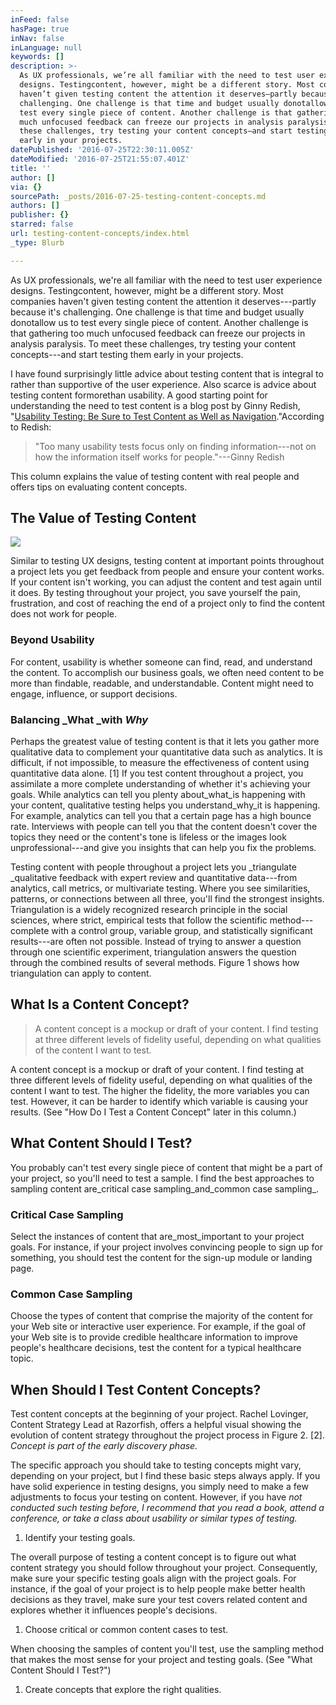 ```yaml
---
inFeed: false
hasPage: true
inNav: false
inLanguage: null
keywords: []
description: >-
  As UX professionals, we’re all familiar with the need to test user experience
  designs. Testingcontent, however, might be a different story. Most companies
  haven’t given testing content the attention it deserves—partly because it’s
  challenging. One challenge is that time and budget usually donotallow us to
  test every single piece of content. Another challenge is that gathering too
  much unfocused feedback can freeze our projects in analysis paralysis. To meet
  these challenges, try testing your content concepts—and start testing them
  early in your projects.
datePublished: '2016-07-25T22:30:11.005Z'
dateModified: '2016-07-25T21:55:07.401Z'
title: ''
author: []
via: {}
sourcePath: _posts/2016-07-25-testing-content-concepts.md
authors: []
publisher: {}
starred: false
url: testing-content-concepts/index.html
_type: Blurb

---
```

As UX professionals, we're all familiar with the need to test user experience designs. Testingcontent, however, might be a different story. Most companies haven't given testing content the attention it deserves---partly because it's challenging. One challenge is that time and budget usually donotallow us to test every single piece of content. Another challenge is that gathering too much unfocused feedback can freeze our projects in analysis paralysis. To meet these challenges, try testing your content concepts---and start testing them early in your projects.

I have found surprisingly little advice about testing content that is integral to rather than supportive of the user experience. Also scarce is advice about testing content formorethan usability. A good starting point for understanding the need to test content is a blog post by Ginny Redish, "[Usability Testing: Be Sure to Test Content as Well as Navigation][0]."According to Redish:

> "Too many usability tests focus only on finding information---not on how the information itself works for people."---Ginny Redish

This column explains the value of testing content with real people and offers tips on evaluating content concepts.

## The Value of Testing Content
![](https://the-grid-user-content.s3-us-west-2.amazonaws.com/cc0b127f-3965-4181-9d78-9bd4142e1102.jpg)

Similar to testing UX designs, testing content at important points throughout a project lets you get feedback from people and ensure your content works. If your content isn't working, you can adjust the content and test again until it does. By testing throughout your project, you save yourself the pain, frustration, and cost of reaching the end of a project only to find the content does not work for people.

### Beyond Usability

For content, usability is whether someone can find, read, and understand the content. To accomplish our business goals, we often need content to be more than findable, readable, and understandable. Content might need to engage, influence, or support decisions.

### Balancing _What _with _Why_

Perhaps the greatest value of testing content is that it lets you gather more qualitative data to complement your quantitative data such as analytics. It is difficult, if not impossible, to measure the effectiveness of content using quantitative data alone. \[1\] If you test content throughout a project, you assimilate a more complete understanding of whether it's achieving your goals. While analytics can tell you plenty about_what_is happening with your content, qualitative testing helps you understand_why_it is happening. For example, analytics can tell you that a certain page has a high bounce rate. Interviews with people can tell you that the content doesn't cover the topics they need or the content's tone is lifeless or the images look unprofessional---and give you insights that can help you fix the problems.

Testing content with people throughout a project lets you _triangulate _qualitative feedback with expert review and quantitative data---from analytics, call metrics, or multivariate testing. Where you see similarities, patterns, or connections between all three, you'll find the strongest insights. Triangulation is a widely recognized research principle in the social sciences, where strict, empirical tests that follow the scientific method---complete with a control group, variable group, and statistically significant results---are often not possible. Instead of trying to answer a question through one scientific experiment, triangulation answers the question through the combined results of several methods. Figure 1 shows how triangulation can apply to content.

## What Is a Content Concept?

> A content concept is a mockup or draft of your content. I find testing at three different levels of fidelity useful, depending on what qualities of the content I want to test.

A content concept is a mockup or draft of your content. I find testing at three different levels of fidelity useful, depending on what qualities of the content I want to test. The higher the fidelity, the more variables you can test. However, it can be harder to identify which variable is causing your results. (See "How Do I Test a Content Concept" later in this column.)

## What Content Should I Test?

You probably can't test every single piece of content that might be a part of your project, so you'll need to test a sample. I find the best approaches to sampling content are_critical case sampling_and_common case sampling_.

### Critical Case Sampling

Select the instances of content that are_most_important to your project goals. For instance, if your project involves convincing people to sign up for something, you should test the content for the sign-up module or landing page.

### Common Case Sampling

Choose the types of content that comprise the majority of the content for your Web site or interactive user experience. For example, if the goal of your Web site is to provide credible healthcare information to improve people's healthcare decisions, test the content for a typical healthcare topic.

## When Should I Test Content Concepts?

Test content concepts at the beginning of your project. Rachel Lovinger, Content Strategy Lead at Razorfish, offers a helpful visual showing the evolution of content strategy throughout the project process in Figure 2\. \[2\]. _Concept is part of the early discovery phase._

The specific approach you should take to testing concepts might vary, depending on your project, but I find these basic steps always apply. If you have solid experience in testing designs, you simply need to make a few adjustments to focus your testing on content. However, if you have _not conducted such testing before, I recommend that you read a book, attend a conference, or take a class about usability or similar types of testing._

1. Identify your testing goals.

The overall purpose of testing a content concept is to figure out what content strategy you should follow throughout your project. Consequently, make sure your specific testing goals align with the project goals. For instance, if the goal of your project is to help people make better health decisions as they travel, make sure your test covers related content and explores whether it influences people's decisions.

1. Choose critical or common content cases to test.

When choosing the samples of content you'll test, use the sampling method that makes the most sense for your project and testing goals. (See "What Content Should I Test?")

1. Create concepts that explore the right qualities.

[0]: http://redish.net/writingfortheweb/index.php/2007/06/10/usability-testing-be-sure-to-test-content-as-well-as-navigation/#more-25 "Usability Testing: Be Sure to Test Content as Well as Navigation"